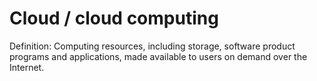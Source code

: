 # Cloud / cloud computing

Definition: Computing resources, including storage, software product programs and applications, made available to users on demand over the Internet.